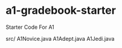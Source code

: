 # a1-gradebook-starter
Starter Code For A1

src/
  A1Novice.java
  A1Adept.java
  A1Jedi.java
  
  
